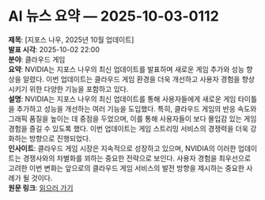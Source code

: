 # AI 뉴스 요약 — 2025-10-03-0112

**제목**: [지포스 나우, 2025년 10월 업데이트]  
**발표 시각**: 2025-10-02 22:00  
**분야**: 클라우드 게임  
**요약**: NVIDIA는 지포스 나우의 최신 업데이트를 발표하며 새로운 게임 추가와 성능 향상을 알렸다. 이번 업데이트는 클라우드 게임 환경을 더욱 개선하고 사용자 경험을 향상시키기 위한 다양한 기능을 포함하고 있다.  
**설명**: NVIDIA는 지포스 나우의 최신 업데이트를 통해 사용자들에게 새로운 게임 타이틀을 추가하고 성능을 개선하는 여러 기능을 도입했다. 특히, 클라우드 게임의 반응 속도와 그래픽 품질을 높이는 데 중점을 두었으며, 이를 통해 사용자들이 보다 몰입감 있는 게임 경험을 즐길 수 있도록 했다. 이번 업데이트는 게임 스트리밍 서비스의 경쟁력을 더욱 강화하는 방향으로 진행되었다.  
**인사이트**: 클라우드 게임 시장은 지속적으로 성장하고 있으며, NVIDIA의 이러한 업데이트는 경쟁사와의 차별화를 꾀하는 중요한 전략으로 보인다. 사용자 경험을 최우선으로 고려한 이번 변화는 앞으로의 클라우드 게임 서비스의 발전 방향을 제시하는 중요한 사례가 될 것이다.  
**원문 링크**: [읽으러 가기](https://blogs.nvidia.com/blog/geforce-now-thursday-oct-2025/)